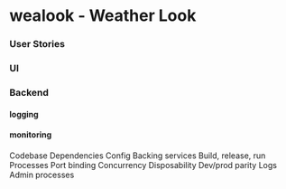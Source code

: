 # wealook - Weather Look


### User Stories


### UI


### Backend

#### logging
#### monitoring
#### 


Codebase
Dependencies
Config
Backing services
Build, release, run
Processes
Port binding
Concurrency
Disposability
Dev/prod parity
Logs
Admin processes